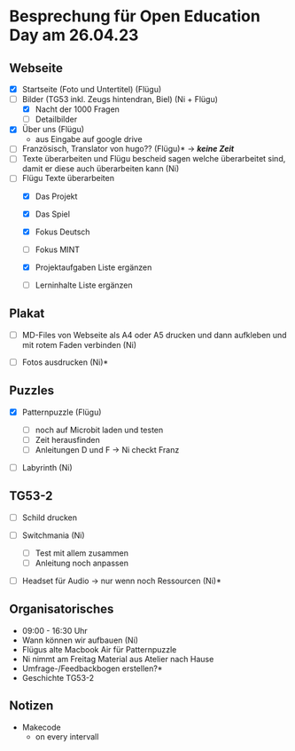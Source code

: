# Besprechung für Open Education Day am 26.04.23


## Webseite
- [x] Startseite (Foto und Untertitel) (Flügu)
- [ ] Bilder (TG53 inkl. Zeugs hintendran, Biel) (Ni + Flügu)
  - [x] Nacht der 1000 Fragen
  - [ ] Detailbilder
- [x] Über uns (Flügu)
	- aus Eingabe auf google drive
- [ ] Französisch, Translator von hugo?? (Flügu)* -> ***keine Zeit***
- [ ] Texte überarbeiten und Flügu bescheid sagen welche überarbeitet sind, damit er diese auch überarbeiten kann (Ni)
- [ ] Flügu Texte überarbeiten
  - [x] Das Projekt
  - [x] Das Spiel
  - [x] Fokus Deutsch
  - [ ] Fokus MINT
  - [x] Projektaufgaben Liste ergänzen
  - [ ] Lerninhalte Liste ergänzen




## Plakat
- [ ] MD-Files von Webseite als A4 oder A5 drucken und dann aufkleben und mit rotem Faden verbinden (Ni)
- [ ] Fotos ausdrucken (Ni)*



## Puzzles
- [x] Patternpuzzle (Flügu)
	- [ ] noch auf Microbit laden und testen
	- [ ] Zeit herausfinden
	- [ ] Anleitungen D und F -> Ni checkt Franz

- [ ] Labyrinth (Ni)



## TG53-2
- [ ] Schild drucken
- [ ] Switchmania (Ni)
	- [ ] Test mit allem zusammen
	- [ ] Anleitung noch anpassen
- [ ] Headset für Audio -> nur wenn noch Ressourcen (Ni)*




## Organisatorisches
- 09:00 - 16:30 Uhr
- Wann können wir aufbauen (Ni)
- Flügus alte Macbook Air für Patternpuzzle
- Ni nimmt am Freitag Material aus Atelier nach Hause
- Umfrage-/Feedbackbogen erstellen?*
- Geschichte TG53-2 


## Notizen
- Makecode
	- on every intervall

